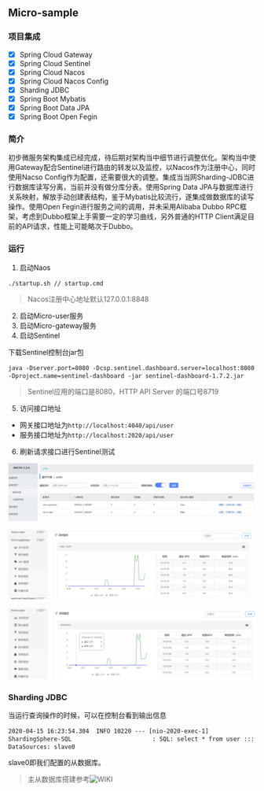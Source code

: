 ## Micro-sample

### 项目集成
- [x] Spring Cloud Gateway
- [x] Spring Cloud Sentinel
- [x] Spring Cloud Nacos
- [x] Spring Cloud Nacos Config
- [x] Sharding JDBC
- [x] Spring Boot Mybatis
- [x] Spring Boot Data JPA
- [x] Spring Boot Open Fegin

### 简介
初步微服务架构集成已经完成，待后期对架构当中细节进行调整优化。架构当中使用Gateway配合Sentinel进行路由的转发以及监控，以Nacos作为注册中心，同时使用Nacso Config作为配置，还需要很大的调整。集成当当网Sharding-JDBC进行数据库读写分离，当前并没有做分库分表。使用Spring Data JPA与数据库进行关系映射，解放手动创建表结构，鉴于Mybatis比较流行，遂集成做数据库的读写操作。使用Open Fegin进行服务之间的调用，并未采用Alibaba Dubbo RPC框架，考虑到Dubbo框架上手需要一定的学习曲线，另外普通的HTTP Client满足目前的API请求，性能上可能略次于Dubbo。

### 运行
1. 启动Naos
```
./startup.sh // startup.cmd
```
>Nacos注册中心地址默认127.0.0.1:8848 

2. 启动Micro-user服务
3. 启动Micro-gateway服务
4. 启动Sentinel

下载Sentinel控制台jar包

```
java -Dserver.port=8080 -Dcsp.sentinel.dashboard.server=localhost:8080 -Dproject.name=sentinel-dashboard -jar sentinel-dashboard-1.7.2.jar
```
> Sentinel应用的端口是8080，HTTP API Server 的端口号8719

5. 访问接口地址
- 网关接口地址为`http://localhost:4040/api/user`
- 服务接口地址为`http://localhost:2020/api/user`

6. 刷新请求接口进行Sentinel测试

![nacos](./doc/image/nacos-1.png)

![sentinel](./doc/image/sentinel-1.png)

![sentinel](./doc/image/sentinel-2.png)
### Sharding JDBC
当运行查询操作的时候，可以在控制台看到输出信息
```
2020-04-15 16:23:54.304  INFO 10220 --- [nio-2020-exec-1] ShardingSphere-SQL                       : SQL: select * from user ::: DataSources: slave0
```
slave0即我们配置的从数据库。

> 主从数据库搭建参考![WIKI](https://github.com/DonyWan/micro-example/wiki/%E6%90%AD%E5%BB%BAmysql%E6%95%B0%E6%8D%AE%E5%BA%93%E4%B8%BB%E4%BB%8E%E5%A4%8D%E5%88%B6)